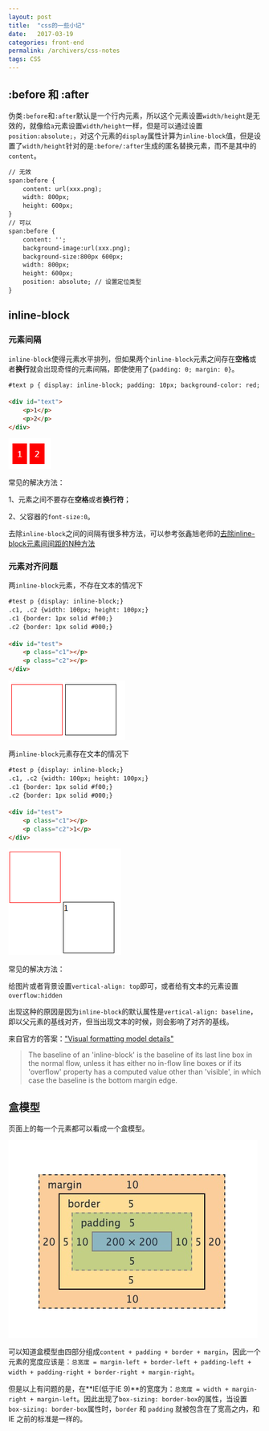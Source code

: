 ```yaml
---
layout: post
title:  "css的一些小记"
date:   2017-03-19
categories: front-end
permalink: /archivers/css-notes
tags: CSS
---
```


## :before 和 :after

伪类`:before`和`:after`默认是一个行内元素，所以这个元素设置`width/height`是无效的，就像给`a`元素设置`width/height`一样，但是可以通过设置`position:absolute;`，对这个元素的`display`属性计算为`inline-block`值，但是设置了`width/height`针对的是`:before/:after`生成的匿名替换元素，而不是其中的`content`。

```html
// 无效
span:before {
    content: url(xxx.png);
    width: 800px;
    height: 600px;
}
// 可以
span:before {
    content: '';
    background-image:url(xxx.png);
    background-size:800px 600px;
    width: 800px;
    height: 600px;
    position: absolute; // 设置定位类型
}
```

## inline-block

### 元素间隔

`inline-block`使得元素水平排列，但如果两个`inline-block`元素之间存在**空格**或者**换行**就会出现奇怪的元素间隔，即使使用了`{padding: 0; margin: 0}`。

```html
#text p { display: inline-block; padding: 10px; background-color: red; color: #fff;}

<div id="text">
    <p>1</p>
    <p>2</p>
</div>
```

![](/images/css/css-27.png)

常见的解决方法：

1、元素之间不要存在**空格**或者**换行符**；

2、父容器的`font-size:0`。

去除`inline-block`之间的间隔有很多种方法，可以参考张鑫旭老师的[去除inline-block元素间间距的N种方法](http://www.zhangxinxu.com/wordpress/2012/04/inline-block-space-remove-%E5%8E%BB%E9%99%A4%E9%97%B4%E8%B7%9D/)

### 元素对齐问题

两`inline-block`元素，不存在文本的情况下

```html
#test p {display: inline-block;}
.c1, .c2 {width: 100px; height: 100px;}
.c1 {border: 1px solid #f00;}
.c2 {border: 1px solid #000;}

<div id="test">
    <p class="c1"></p>
    <p class="c2"></p>
</div>
```

![](/images/css/css-28.png)

两`inline-block`元素存在文本的情况下

```html
#test p {display: inline-block;}
.c1, .c2 {width: 100px; height: 100px;}
.c1 {border: 1px solid #f00;}
.c2 {border: 1px solid #000;}

<div id="test">
    <p class="c1"></p>
    <p class="c2">1</p>
</div>
```

![](/images/css/css-29.png)

常见的解决方法：

给图片或者背景设置`vertical-align: top`即可，或者给有文本的元素设置`overflow:hidden`

出现这种的原因是因为`inline-block`的默认属性是`vertical-align: baseline`，即以父元素的基线对齐，但当出现文本的时候，则会影响了对齐的基线。

来自官方的答案：["Visual formatting model details"](https://link.zhihu.com/?target=http%3A//www.w3.org/TR/CSS21/visudet.html%23leading)

> The baseline of an 'inline-block' is the baseline of its last line box in the normal flow, unless it has either no in-flow line boxes or if its 'overflow' property has a computed value other than 'visible', in which case the baseline is the bottom margin edge.

## 盒模型

页面上的每一个元素都可以看成一个盒模型。

![](/images/css/css-30.png)

可以知道盒模型由四部分组成`content + padding + border + margin`，因此一个元素的宽度应该是：`总宽度 = margin-left + border-left + padding-left + width + padding-right + border-right + margin-right`。

但是以上有问题的是，在**IE(低于IE 9)**的宽度为：`总宽度 = width + margin-right + margin-left`。因此出现了`box-sizing: border-box`的属性，当设置`box-sizing: border-box`属性时，`border` 和 `padding` 就被包含在了宽高之内，和 IE 之前的标准是一样的。